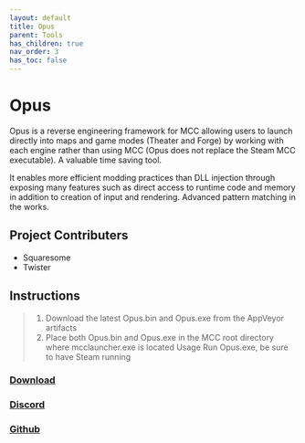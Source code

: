 ```yaml
---
layout: default
title: Opus
parent: Tools
has_children: true
nav_order: 3
has_toc: false
---
```

# Opus
Opus is a reverse engineering framework for MCC allowing users to launch directly into maps and game modes (Theater and Forge) by working with each engine rather than using MCC (Opus does not replace the Steam MCC executable). A valuable time saving tool.

It enables more efficient modding practices than DLL injection through exposing many features such as direct access to runtime code and memory in addition to creation of input and rendering. Advanced pattern matching in the works.

## Project Contributers
 - Squaresome
 - Twister

## Instructions
>1. Download the latest Opus.bin and Opus.exe from the AppVeyor artifacts
>2. Place both Opus.bin and Opus.exe in the MCC root directory where mcclauncher.exe is located
Usage
Run Opus.exe, be sure to have Steam running

### [Download](https://ci.appveyor.com/project/Assault-on-the-Control-Room/opus/build/artifacts)

### [Discord](https://discord.gg/ksvhEQD)

### [Github](https://github.com/Assault-on-the-Control-Room/Opus/)
